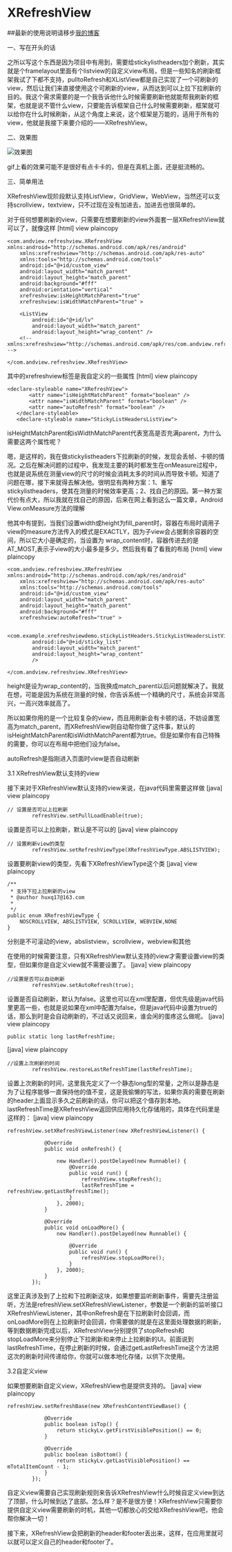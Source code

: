 # XRefreshView


##最新的使用说明请移步[我的博客](http://blog.csdn.net/footballclub/article/details/46982115 "description")


一、写在开头的话

之所以写这个东西是因为项目中有用到，需要给stickylistheaders加个刷新，其实就是个framelayout里面有个listview的自定义view布局，但是一些知名的刷新框架我试了下都不支持，pulltoRefresh和XListView都是自己实现了一个可刷新的view，然后让我们来直接使用这个可刷新的view，从而达到可以上拉下拉刷新的目的。我这个需求需要的是一个我告诉他什么时候需要刷新他就能帮我刷新的框架，也就是说不管什么view，只要能告诉框架自己什么时候需要刷新，框架就可以给你在什么时候刷新，从这个角度上来说，这个框架是万能的，适用于所有的view，他就是我接下来要介绍的——XRefreshView。

二、效果图

![效果图](http://img.my.csdn.net/uploads/201507/19/1437313097_4690.gif) 

gif上看的效果可能不是很好有点卡卡的，但是在真机上面，还是挺流畅的。

三、简单用法

XRefreshView现阶段默认支持ListView，GridView，WebView，当然还可以支持scrollview，textview，只不过现在没有加进去，加进去也很简单的。

对于任何想要刷新的view，只需要在想要刷新的view外面套一层XRefreshView就可以了，就像这样
[html] view plaincopy

    <com.andview.refreshview.XRefreshView xmlns:android="http://schemas.android.com/apk/res/android"  
        xmlns:xrefreshview="http://schemas.android.com/apk/res-auto"  
        xmlns:tools="http://schemas.android.com/tools"  
        android:id="@+id/custom_view"  
        android:layout_width="match_parent"  
        android:layout_height="match_parent"  
        android:background="#fff"  
        android:orientation="vertical"  
        xrefreshview:isHeightMatchParent="true"  
        xrefreshview:isWidthMatchParent="true" >  
      
        <ListView  
            android:id="@+id/lv"  
            android:layout_width="match_parent"  
            android:layout_height="wrap_content" />  
        <!-- xmlns:xrefreshview="http://schemas.android.com/apk/res/com.andview.refreshview" -->  
      
    </com.andview.refreshview.XRefreshView>  

其中的xrefreshview标签是我自定义的一些属性
[html] view plaincopy

    <declare-styleable name="XRefreshView">  
           <attr name="isHeightMatchParent" format="boolean" />  
           <attr name="isWidthMatchParent" format="boolean" />  
           <attr name="autoRefresh" format="boolean" />  
       </declare-styleable>  
       <declare-styleable name="StickyListHeadersListView">  

isHeightMatchParent和isWidthMatchParent代表宽高是否充满parent，为什么需要这两个属性呢？

嗯，是这样的，我在做stickylistheaders下拉刷新的时候，发现会丢帧、卡顿的情况。之后在解决问题的过程中，我发现主要的耗时都发生在onMeasure过程中，也就是说系统在测量view的尺寸的时候会消耗太多的时间从而导致卡顿。知道了问题在哪，接下来就得去解决他。很明显有两种方案：1、重写stickylistheaders，使其在测量的时候效率更高；2、找自己的原因。第一种方案代价有点大，所以我就在找自己的原因，后来在网上看到这么一篇文章，Android View.onMeasure方法的理解

他其中有提到，当我们设置width或height为fill_parent时，容器在布局时调用子view的measure方法传入的模式是EXACTLY，因为子view会占据剩余容器的空间，所以它大小是确定的，当设置为 wrap_content时，容器传进去的是AT_MOST,表示子view的大小最多是多少。然后我有看了看我的布局
[html] view plaincopy

    <com.andview.refreshview.XRefreshView xmlns:android="http://schemas.android.com/apk/res/android"  
        xmlns:xrefreshview="http://schemas.android.com/apk/res-auto"  
        xmlns:tools="http://schemas.android.com/tools"  
        android:id="@+id/custom_view"  
        android:layout_width="match_parent"  
        android:layout_height="match_parent"  
        android:background="#fff"  
        xrefreshview:autoRefresh="true" >  
      
        <com.example.xrefreshviewdemo.stickyListHeaders.StickyListHeadersListView  
            android:id="@+id/sticky_list"  
            android:layout_width="match_parent"  
            android:layout_height="wrap_content"  
            />  
      
    </com.andview.refreshview.XRefreshView>  

height是设为wrap_content的，当我换成match_parent以后问题就解决了。我就在想，可能是因为系统在测量的时候，你告诉系统一个精确的尺寸，系统会非常高兴，一高兴效率就高了。

所以如果你用的是一个比较复杂的view，而且用刷新会有卡顿的话，不妨设置宽高为match_parent，而XRefreshView则自动帮你做了这件事，默认的isHeightMatchParent和isWidthMatchParent都为true。但是如果你有自己特殊的需要，你可以在布局中把他们设为false。

autoRefresh是指刚进入页面时view是否自动刷新


3.1 XRefreshView默认支持的view


接下来对于XRefreshView默认支持的view来说，在java代码里需要这样做
[java] view plaincopy

    // 设置是否可以上拉刷新  
            refreshView.setPullLoadEnable(true);  

设置是否可以上拉刷新，默认是不可以的
[java] view plaincopy

    // 设置刷新view的类型  
            refreshView.setRefreshViewType(XRefreshViewType.ABSLISTVIEW);  

设置要刷新view的类型，先看下XRefreshViewType这个类
[java] view plaincopy

    /** 
     * 支持下拉上拉刷新的view 
     * @author huxq17@163.com 
     * 
     */  
    public enum XRefreshViewType {  
        NOSCROLLVIEW, ABSLISTVIEW, SCROLLVIEW, WEBVIEW,NONE  
    }  

分别是不可滚动的view，abslistview，scrollview，webview和其他

在使用的时候需要注意，只有XRefreshView默认支持的view才需要设置view的类型，但如果你是自定义view就不需要设置了。
[java] view plaincopy

    //设置是否可以自动刷新  
            refreshView.setAutoRefresh(true);  

设置是否自动刷新，默认为false。这里也可以在xml里配置，但优先级是java代码里更高一些，也就是说如果在xml中配置为false，但是java代码中设置为true的话，那么到时是会自动刷新的，不过话又说回来，谁会闲的蛋疼这么做呢。
[java] view plaincopy

    public static long lastRefreshTime;  

[java] view plaincopy

    //设置上次刷新的时间  
            refreshView.restoreLastRefreshTime(lastRefreshTime);  

设置上次刷新的时间，这里我先定义了一个静态long型的常量，之所以是静态是为了让程序能够一直保持他的值不变，这是我偷懒的写法，如果你真的需要在刷新的header上面显示多久之前刷新的话，你可以把这个值存到本地。lastRefreshTime是XRefreshView返回供应用持久化存储用的，具体在代码里是这样的：
[java] view plaincopy

    refreshView.setXRefreshViewListener(new XRefreshViewListener() {  
      
                @Override  
                public void onRefresh() {  
      
                    new Handler().postDelayed(new Runnable() {  
                        @Override  
                        public void run() {  
                            refreshView.stopRefresh();  
                            lastRefreshTime = refreshView.getLastRefreshTime();  
                        }  
                    }, 2000);  
                }  
      
                @Override  
                public void onLoadMore() {  
                    new Handler().postDelayed(new Runnable() {  
      
                        @Override  
                        public void run() {  
                            refreshView.stopLoadMore();  
                        }  
                    }, 2000);  
                }  
            });  

这里正真涉及到了上拉和下拉刷新这块，如果想要监听刷新事件，需要先注册监听，方法是refreshView.setXRefreshViewListener，参数是一个刷新的监听接口XRefreshViewListener，其中onRefresh是在下拉刷新时会回调，而onLoadMore则在上拉刷新时会回调，你需要做的就是在这里面处理数据的刷新，等到数据刷新完成以后，XRefreshView分别提供了stopRefresh和stopLoadMore来分别停止下拉刷新和来停止上拉刷新的UI。前面说到lastRefreshTime，在停止刷新的时候，会通过getLastRefreshTime这个方法把这次的刷新时间传递给你，你就可以做本地化存储，以供下次使用。

3.2自定义view

如果想要刷新自定义view，XRefreshView也是提供支持的。
[java] view plaincopy

    refreshView.setRefreshBase(new XRefreshContentViewBase() {  
      
                @Override  
                public boolean isTop() {  
                    return stickyLv.getFirstVisiblePosition() == 0;  
                }  
      
                @Override  
                public boolean isBottom() {  
                    return stickyLv.getLastVisiblePosition() == mTotalItemCount - 1;  
                }  
            });  

自定义view需要自己实现刷新规则来告诉XRefreshView什么时候自定义view到达了顶部，什么时候到达了底部。怎么样？是不是很方便！XRefreshView只需要你提供自定义view需要刷新的时机，其他一切都放心的交给XRefreshView吧，他会帮你解决一切！

接下来，XRefreshView会把刷新的header和footer丢出来，这样，在应用里就可以就可以定义自己的header和footer了。
